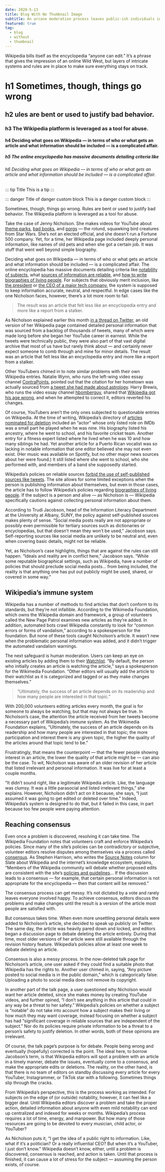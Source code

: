 ```yaml
---
date: 2020-5-13
title: Blog With No Thumbnail Image
subtitle: An arcane moderation process leaves public-ish individuals in a lurch when articles get too personal
featured: true
tag:
  - blog
  - without
  - thumbnail
---
```


Wikipedia bills itself as the encyclopedia “anyone can edit.” It’s a phrase that gives the impression of an online Wild West, but layers of intricate systems and rules are in place to make sure everything stays on track.

# h1 Sometimes, though, things go wrong
## h2 ules are bent or used to justify bad behavior.
### h3 The Wikipedia platform is leveraged as a tool for abuse.
#### h4 Deciding what goes on Wikipedia — in terms of who or what gets an article and what information should be included — is a complicated affair.
##### h5 The online encyclopedia has massive documents detailing criteria like
###### h6 Deciding what goes on Wikipedia — in terms of who or what gets an article and what information should be included — is a complicated affair.

::: tip Title
This is a tip
:::

::: danger Title of danger custom block
This is a danger custom block
:::

Sometimes, though, things go wrong. Rules are bent or used to justify bad behavior. The Wikipedia platform is leveraged as a tool for abuse.


Take the case of Jenny Nicholson. She makes videos for YouTube about [theme parks](https://www.youtube.com/watch?v=xrIxGWterYA), [bad books](https://www.youtube.com/watch?v=qMgMr0JcYJ4), and [porgs](https://www.youtube.com/watch?v=1yw6z9G7p1g) — the rotund, squawking bird creatures from Star Wars. She’s not an elected official, and she doesn’t run a Fortune 500 company. Yet, for a time, her Wikipedia page included deeply personal information, like names of old pets and when she got a certain job. It was stuff that went well beyond simple biography.

Deciding what goes on Wikipedia — in terms of who or what gets an article and what information should be included — is a complicated affair. The online encyclopedia has massive documents detailing criteria like [notability of subjects](https://en.wikipedia.org/wiki/Wikipedia:Notability), what [sources of information are reliable](https://en.wikipedia.org/wiki/Wikipedia:Reliable_sources), and [how to write biographies of living people](https://en.wikipedia.org/wiki/Wikipedia:Biographies_of_living_persons). For subjects that obviously merit inclusion, like [the president](https://en.wikipedia.org/wiki/Donald_Trump) or [the CEO of a major tech company](https://en.wikipedia.org/wiki/Tim_Cook), the system is supposed to keep information accurate, neutral, and respectful. In edge cases like the one Nicholson faces, however, there’s a lot more room to fail.

>The result was an article that felt less like an encyclopedia entry and more like a report from a stalker.

As Nicholson explained earlier this month [in a thread on Twitter](https://twitter.com/JennyENicholson/status/1147977074012852224), an old version of her Wikipedia page contained detailed personal information that was sourced from a backlog of thousands of tweets, many of which were made long before she began her YouTube career in earnest. While the tweets were technically public, they were also part of that vast digital archive that most of us have but rarely think about — and certainly never expect someone to comb through and mine for minor details. The result was an article that felt less like an encyclopedia entry and more like a report from a stalker.

<Tweet id="1147977075736711168" />

Other YouTubers chimed in to note similar problems with their own Wikipedia entries. Natalie Wynn, who runs the left-wing video essay channel [ContraPoints](https://www.youtube.com/user/ContraPoints), pointed out that the citation for her hometown was actually sourced from [a tweet she had made about astrology](https://twitter.com/ContraPoints/status/1147985367699742723). Harry Brewis, who runs the video essay channel [hbomberguy](https://www.youtube.com/user/hbomberguy), shared that [Wikipedia got his age wrong](https://twitter.com/Hbomberguy/status/1148297680659066880), and when he attempted to correct it, editors reverted his changes.

Of course, YouTubers aren’t the only ones subjected to questionable entries on Wikipedia. At the time of writing, Wikipedia’s directory of [articles nominated for deletion](https://en.wikipedia.org/wiki/Category:Articles_for_deletion) included an “actor” whose only listed role on IMDb was a small part he played when he was nine. His biography listed his ancestry, where he went to school, and his favorite cricket team. Another entry for a fitness expert listed where he lived when he was 10 and how many siblings he had. Yet another article for a Puerto Rican vocalist was so lacking in notable information that one editor believed she may not even exist. (Her music was available on Spotify, but no other major news sources about her were found.) It still listed where she went to school, who she performed with, and members of a band she supposedly started.

Wikipedia’s policies on reliable sources [forbid the use of self-published sources like tweets](https://en.wikipedia.org/wiki/Wikipedia:Reliable_sources#Self-published_sources_(online_and_paper)). The site allows for some limited exceptions when the person is publishing information about themselves, but even in those cases, the article has to follow Wikipedia’s policies regarding [biographies of living people](https://en.wikipedia.org/wiki/Wikipedia:Biographies_of_living_persons#Privacy_of_personal_information_and_using_primary_sources). If the subject is a person and alive — as Nicholson is — Wikipedia specifically cautions against collecting personal information about them.

According to Trudi Jacobson, head of the Information Literacy Department at the University at Albany, SUNY, the policy against self-published sources makes plenty of sense. “Social media posts really are not appropriate or possibly even permissible for tertiary sources such as dictionaries or encyclopedias, but that doesn’t mean they won’t be used,” Jacobson says. Self-reporting sources like social media are unlikely to be neutral and, even when covering basic details, might not be reliable.

Yet, as Nicholson’s case highlights, things that are against the rules can still happen. “Ideals and reality are in conflict here,” Jacobson says. “While some reputable biographical settings, such as Wikipedia, have a number of policies that should preclude social media posts… from being included, the reality is that anything one has put out publicly might be used, shared, or covered in some way.”

## Wikipedia’s immune system

Wikipedia has a number of methods to find articles that don’t conform to its standards, but they’re not infallible. According to the Wikimedia Foundation, which owns the Wikipedia domain and framework, a group of volunteers called the New Page Patrol examines new articles as they’re added. In addition, automated bots crawl Wikipedia constantly to look for “common errors or forms of vandalism,” according to a spokesperson for the foundation. But none of these tools caught Nicholson’s article. It wasn’t new when the problematic personal information was added, and it didn’t trigger the automated vandalism warnings.

The next safeguard is human moderation. Users can keep an eye on existing articles by adding them to their [Watchlist](https://en.wikipedia.org/wiki/Help:Watchlist). “By default, the person who initially creates an article is watching the article,” says a spokesperson for the Wikimedia Foundation. “Other editors will usually add the article to their watchlist as it is categorized and tagged or as they make changes themselves.”

> “Ultimately, the success of an article depends on its readership and how many people are interested in that topic.”

With 200,000 volunteers editing articles every month, the goal is for someone to always be watching, but that may not always be true. In Nicholson’s case, the attention the article received from her tweets become a necessary part of Wikipedia’s immune system. As the Wikimedia Foundation explains, “Ultimately, the success of an article depends on its readership and how many people are interested in that topic; the more participation and interest there is any given topic, the higher the quality of the articles around that topic tend to be.”

Frustratingly, that means the counterpoint — that the fewer people showing interest in an article, the lower the quality of that article might be — can also be the case. To wit, Nicholson was aware of an older revision of her article that listed irrelevant and personal information. It was live for at least a couple months.

“It didn’t sound right, like a legitimate Wikipedia article. Like, the language was clumsy. It was a little parasocial and listed irrelevant things,” she explains. However, Nicholson didn’t act on it because, she says, “I just assumed it was going to get edited or deleted over time.” Indeed, Wikipedia’s system is designed to do that, but it failed in this case, in part because too few people were paying attention.

## Reaching consensus

Even once a problem is discovered, resolving it can take time. The Wikipedia Foundation notes that volunteers craft and enforce Wikipedia’s policies. Since many of the site’s policies can be contradictory or subjective, volunteer editors resolve disputes among themselves via a process called [consensus](https://en.wikipedia.org/wiki/Wikipedia:Consensus). As Stephen Harrison, who writes the [Source Notes](https://www.stephenharrison.com/source-notes) column for Slate about Wikipedia and the internet’s knowledge ecosystem, explains, “Members of the Wikipedia community will debate whether proposed edits are consistent with the site’s [policies and guidelines](https://en.wikipedia.org/wiki/Wikipedia:Policies_and_guidelines)… If the discussion leads to a consensus — for example, that certain personal information is not appropriate for the encyclopedia — then that content will be removed.”

The consensus process can get messy. It’s not dictated by a vote and rarely leaves everyone involved happy. To achieve consensus, editors discuss the problems and make changes until the result is a version of the article most people are satisfied with.

But consensus takes time. When even more unsettling personal details were added to Nicholson’s article, she decided to speak up publicly on Twitter. The same day, the article was heavily pared down and locked, and editors began a discussion page to debate deleting the article entirely. During that time, most older versions of her article were still available through the revision history feature. Wikipedia’s policies allow at least one week to debate deleting an article.

Consensus is also a messy process. In the now-deleted talk page for Nicholson’s article, one user asked if they could find a suitable photo that Wikipedia has the rights to. Another user chimed in, saying, “Any picture posted to social media is in the public domain,” which is categorically false: Uploading a photo to social media does not remove its copyright.

In another part of the talk page, a user questioned why Nicholson would want her article deleted, since she makes money by creating YouTube videos, and further opined, “I don’t see anything in this article that could in any way be a threat to her safety.” Wikipedia’s policies on whether a subject is “notable” do not take into account how a subject makes their living or how much they may want coverage, instead focusing on whether a subject has had “significant coverage in reliable sources that are independent of the subject.” Nor do its policies require private information to be a threat to a person’s safety to justify deletion. In other words, both of these opinions are irrelevant.

Of course, the talk page’s purpose is for debate. People being wrong and eventually (hopefully) corrected is the point. The ideal here, to borrow Jacobson’s term, is that Wikipedia editors will spot a problem with an article in a timely manner, debate the issues, eventually come to a consensus, and make the appropriate edits or deletions. The reality, on the other hand, is that there is no team of editors on standby discussing every article for every YouTuber, Instagrammer, or TikTok star with a following. Sometimes things slip through the cracks.

From Wikipedia’s perspective, this is the process working as intended. For subjects on the edge of (or outside) notability, however, it can feel like a bigger deal. Until Wikipedia editors discover a problem and take the proper action, detailed information about anyone with even mild notability can end up centralized and indexed for weeks or months. Wikipedia’s process requires a lot of time, energy, and manpower. But how many of those resources are going to be devoted to every musician, child actor, or YouTuber?

As Nicholson puts it, “I get the idea of a public right to information. Like, what if it’s a politician? Or a really influential CEO? But when it’s a YouTuber, I just don’t know.” Wikipedia doesn’t know, either, until a problem is discovered, consensus is reached, and action is taken. Until that process is finished, it can cause a lot of stress for the subject — assuming the person exists, of course.


<script>
import { Tweet } from 'vue-tweet-embed/dist'

export default {
    components: {Tweet}
}
</script>